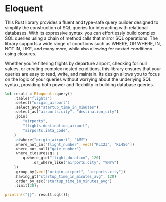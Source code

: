 # Eloquent

This Rust library provides a fluent and type-safe query builder designed to simplify the construction of SQL queries for interacting with relational databases. With its expressive syntax, you can effortlessly build complex SQL queries using a chain of method calls that mirror SQL operations. The library supports a wide range of conditions such as WHERE, OR WHERE, IN, NOT IN, LIKE, and many more, while also allowing for nested conditions using closures.

Whether you’re filtering flights by departure airport, checking for null values, or creating complex nested conditions, this library ensures that your queries are easy to read, write, and maintain. Its design allows you to focus on the logic of your queries without worrying about the underlying SQL syntax, providing both power and flexibility in building database queries.

```rust
let result = Eloquent::query()
    .table("flights")
    .select("origin_airport")
    .select_avg("startup_time_in_minutes")
    .select_as("airports.city", "destination_city")
    .join(
        "airports",
        "flights.destination_airport",
        "airports.iata_code",
    )
    .r#where("origin_airport", "AMS")
    .where_not_in("flight_number", vec!["KL123", "KL456"])
    .where_not_null("gate_number")
    .where_closure(|q| {
        q.where_gte("flight_duration", 120)
            .or_where_like("airports.city", "%NY%")
    })
    .group_by(vec!["origin_airport", "airports.city"])
    .having_gt("startup_time_in_minutes_avg", 120)
    .order_by_asc("startup_time_in_minutes_avg")
    .limit(20);

println!("{}", result.sql());
```
